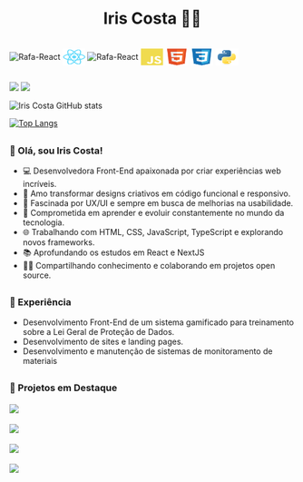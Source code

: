 <h1 align="center">Iris Costa 👩‍💻</h1>

<div style="display: inline_block"><br>
  <img align="center" alt="Rafa-React" height="30" width="40" src="https://cdn.jsdelivr.net/gh/devicons/devicon@latest/icons/nextjs/nextjs-original.svg" />
  <img align="center" alt="Rafa-React" height="30" width="40" src="https://raw.githubusercontent.com/devicons/devicon/master/icons/react/react-original.svg">
  <img align="center" alt="Rafa-React" height="30" width="40" src="https://cdn.jsdelivr.net/gh/devicons/devicon@latest/icons/tailwindcss/tailwindcss-original.svg">
  <img align="center" alt="Rafa-Js" height="30" width="40" src="https://raw.githubusercontent.com/devicons/devicon/master/icons/javascript/javascript-plain.svg">
  <img align="center" alt="Rafa-HTML" height="30" width="40" src="https://raw.githubusercontent.com/devicons/devicon/master/icons/html5/html5-original.svg">
  <img align="center" alt="Rafa-CSS" height="30" width="40" src="https://raw.githubusercontent.com/devicons/devicon/master/icons/css3/css3-original.svg">
  <img align="center" alt="Rafa-Python" height="30" width="40" src="https://raw.githubusercontent.com/devicons/devicon/master/icons/python/python-original.svg">
</div>
  
  ##
 
<div> 
  
  <a href = "mailto:irisdevf14@gmail.com"><img src="https://img.shields.io/badge/-Gmail-%23333?style=for-the-badge&logo=gmail&logoColor=white" target="_blank"></a>
  <a href="https://www.linkedin.com/in/costairis/" target="_blank"><img src="https://img.shields.io/badge/-LinkedIn-%230077B5?style=for-the-badge&logo=linkedin&logoColor=white" target="_blank"></a> 
  
</div>

<!-- <div align="center" style="display: flex; justify-content: center;" -->

![Iris Costa GitHub stats](https://github-readme-stats.vercel.app/api?username=iriscoxta&show_icons=true&theme=tokyonight)

[![Top Langs](https://github-readme-stats.vercel.app/api/top-langs/?username=iriscoxta&layout=compact)](https://github.com/anuraghazra/github-readme-stats)

</div>

##

### 👋 Olá, sou Iris Costa!

- 💻 Desenvolvedora Front-End apaixonada por criar experiências web incríveis.
- 🌟 Amo transformar designs criativos em código funcional e responsivo.
- 🎨 Fascinada por UX/UI e sempre em busca de melhorias na usabilidade.
- 🚀 Comprometida em aprender e evoluir constantemente no mundo da tecnologia.
- 🌐 Trabalhando com HTML, CSS, JavaScript, TypeScript e explorando novos frameworks.
- 📚 Aprofundando os estudos em React e NextJS
- 👩‍💻 Compartilhando conhecimento e colaborando em projetos open source.

##
### 💼 Experiência
* Desenvolvimento Front-End de um sistema gamificado para treinamento sobre a Lei Geral de Proteção de Dados.
* Desenvolvimento de sites e landing pages.
* Desenvolvimento e manutenção de sistemas de monitoramento de materiais  
##
  
### 🚀 Projetos em Destaque
<a href="https://github.com/iriscoxta/mandacarubroker_front">
  <img align="center" src="https://github-readme-stats.vercel.app/api/pin/?username=iriscoxta&repo=mandacarubroker_front" />
</a>
<br/>
<br/>
<a href="https://github.com/iriscoxta/sabidin">
  <img align="center" src="https://github-readme-stats.vercel.app/api/pin/?username=iriscoxta&repo=sabidin" />
</a>
<br/>
<br/>
<a href="https://github.com/iriscoxta/GETEC_PSI">
  <img align="center" src="https://github-readme-stats.vercel.app/api/pin/?username=iriscoxta&repo=GETEC_PSI" />
</a>
<br/>
<br/>
<a href="https://github.com/iriscoxta/digital_signal_processing">
  <img align="center" src="https://github-readme-stats.vercel.app/api/pin/?username=iriscoxta&repo=digital_signal_processing" />
</a>
<br/>








